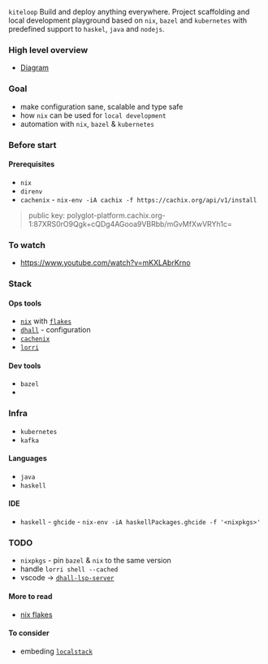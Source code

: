 `kiteloop`
Build and deploy anything everywhere. Project scaffolding and local development playground based on `nix`, `bazel` and `kubernetes` with predefined support to `haskel`, `java` and `nodejs`. 

### High level overview
* [Diagram](https://coggle.it/diagram/Xw660iV2w184ISI9/t/immutable-polyglot-platform/8f73a2a7499f44a188cece11044544f6c4cc52a52e9ce5e837203f440507b8fd)

### Goal
* make configuration sane, scalable and type safe
* how `nix` can be used for `local development`
* automation with `nix`, `bazel` & `kubernetes`

### Before start 
#### Prerequisites
* `nix`
* `direnv`
* `cachenix` - `nix-env -iA cachix -f https://cachix.org/api/v1/install`
> public key: polyglot-platform.cachix.org-1:87XRS0rO9Qgk+cQDg4AGooa9VBRbb/mGvMfXwVRYh1c=

### To watch
* https://www.youtube.com/watch?v=mKXLAbrKrno

### Stack

#### Ops tools
* [`nix`](https://github.com/NixOS/nixpkgs) with [`flakes`](https://www.tweag.io/blog/2020-05-25-flakes/)
* [`dhall`](https://github.com/dhall-lang/dhall-lang) - configuration
* [`cachenix`](https://cachix.org/)
* [`lorri`](https://github.com/target/lorri)

#### Dev tools
* `bazel`
*

### Infra
* `kubernetes`
* `kafka`

#### Languages
* `java`
* `haskell`

#### IDE
* `haskell` - `ghcide` - `nix-env -iA haskellPackages.ghcide -f '<nixpkgs>'`

### TODO
* `nixpkgs` - pin `bazel` & `nix` to the same version
* handle `lorri shell --cached`
* vscode -> [`dhall-lsp-server`](https://github.com/dhall-lang/dhall-haskell/tree/master/dhall-lsp-server)

#### More to read
* [nix flakes](https://zimbatm.com/NixFlakes/)

#### To consider
* embeding [`localstack`](https://github.com/localstack/localstack)